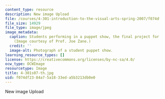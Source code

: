 ```yaml
---
content_type: resource
description: New image Upload
file: /courses/4-301-introduction-to-the-visual-arts-spring-2007/f074df2384a75a1833eda5b3213db0e0_4-301s07-th.jpg
file_size: 14929
file_type: image/jpeg
image_metadata:
  caption: Students performing in a puppet show, the final project for this course.
    (Image courtesy of Prof. Joe Zane.)
  credit: ''
  image-alt: Photograph of a student puppet show.
learning_resource_types: []
license: https://creativecommons.org/licenses/by-nc-sa/4.0/
ocw_type: OCWImage
resourcetype: Image
title: 4-301s07-th.jpg
uid: f074df23-84a7-5a18-33ed-a5b3213db0e0
---
```

New image Upload